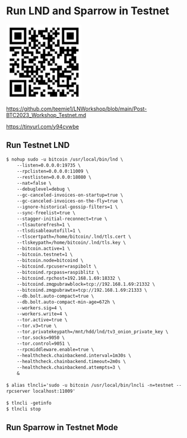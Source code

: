 # Run LND and Sparrow in Testnet
<img src="Post-BTC2023_Workshop/testnet_guide_qr.png"  width="40%" height="40%"/>

https://github.com/teemie1/LNWorkshop/blob/main/Post-BTC2023_Workshop_Testnet.md

https://tinyurl.com/y94cvwbe


## Run Testnet LND
~~~
$ nohup sudo -u bitcoin /usr/local/bin/lnd \
    --listen=0.0.0.0:19735 \
    --rpclisten=0.0.0.0:11009 \
    --restlisten=0.0.0.0:18080 \
    --nat=false \
    --debuglevel=debug \
    --gc-canceled-invoices-on-startup=true \
    --gc-canceled-invoices-on-the-fly=true \
    --ignore-historical-gossip-filters=1 \
    --sync-freelist=true \
    --stagger-initial-reconnect=true \
    --tlsautorefresh=1 \
    --tlsdisableautofill=1 \
    --tlscertpath=/home/bitcoin/.lnd/tls.cert \
    --tlskeypath=/home/bitcoin/.lnd/tls.key \
    --bitcoin.active=1 \
    --bitcoin.testnet=1 \
    --bitcoin.node=bitcoind \
    --bitcoind.rpcuser=raspibolt \
    --bitcoind.rpcpass=raspiblitz \
    --bitcoind.rpchost=192.168.1.69:18332 \
    --bitcoind.zmqpubrawblock=tcp://192.168.1.69:21332 \
    --bitcoind.zmqpubrawtx=tcp://192.168.1.69:21333 \
    --db.bolt.auto-compact=true \
    --db.bolt.auto-compact-min-age=672h \
    --workers.sig=4 \
    --workers.write=4 \
    --tor.active=true \
    --tor.v3=true \
    --tor.privatekeypath=/mnt/hdd/lnd/tv3_onion_private_key \
    --tor.socks=9050 \
    --tor.control=9051 \
    --rpcmiddleware.enable=true \
    --healthcheck.chainbackend.interval=1m30s \
    --healthcheck.chainbackend.timeout=2m0s \
    --healthcheck.chainbackend.attempts=3 \
    &
	
$ alias tlncli='sudo -u bitcoin /usr/local/bin/lncli -n=testnet --rpcserver localhost:11009'

$ tlncli -getinfo
$ tlncli stop
~~~

## Run Sparrow in Testnet Mode
